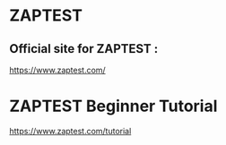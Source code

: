 # ZAPTEST

## Official site for ZAPTEST :

https://www.zaptest.com/



# ZAPTEST Beginner Tutorial

https://www.zaptest.com/tutorial


